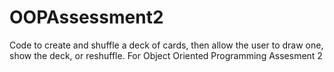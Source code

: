 # OOPAssessment2

Code to create and shuffle a deck of cards, then allow the user to draw one, show the deck, or reshuffle.
For Object Oriented Programming Assesment 2
